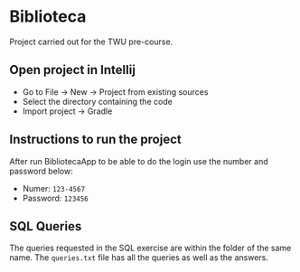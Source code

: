 # Biblioteca

Project carried out for the TWU pre-course.

## Open project in Intellij

* Go to File -> New -> Project from existing sources
* Select the directory containing the code
* Import project -> Gradle

## Instructions to run the project

After run BibliotecaApp to be able to do the login use the number and password below:
* Numer: `123-4567`
* Password: `123456`

## SQL Queries

The queries requested in the SQL exercise are within the folder of the same name. 
The `queries.txt` file has all the queries as well as the answers.

